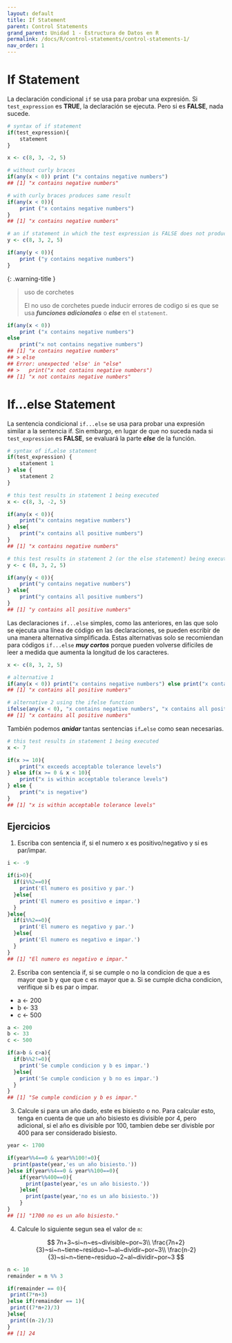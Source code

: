 ```yaml
---
layout: default
title: If Statement
parent: Control Statements
grand_parent: Unidad 1 - Estructura de Datos en R
permalink: /docs/R/control-statements/control-statements-1/
nav_order: 1
---
```


# If Statement

La declaración condicional `if` se usa para probar una expresión. Si `test_expression` es **TRUE**, la declaración se ejecuta. Pero si es **FALSE**, nada
sucede.

```r
# syntax of if statement
if(test_expression){
    statement
} 
```

```r
x <- c(8, 3, -2, 5)

# without curly braces
if(any(x < 0)) print ("x contains negative numbers")
## [1] "x contains negative numbers"

# with curly braces produces same result
if(any(x < 0)){
    print ("x contains negative numbers")
}
## [1] "x contains negative numbers"

# an if statement in which the test expression is FALSE does not produce any output
y <- c(8, 3, 2, 5)

if(any(y < 0)){
    print ("y contains negative numbers")
} 
```

{: .warning-title }
> uso de corchetes
>
> El no uso de corchetes puede inducir errores de codigo si es que se usa ***funciones adicionales*** o ***else*** en el `statement`.
```r
if(any(x < 0))
    print ("x contains negative numbers")
else
    print("x not contains negative numbers")
## [1] "x contains negative numbers"
## > else
## Error: unexpected 'else' in "else"
## >   print("x not contains negative numbers")
## [1] "x not contains negative numbers"
```

# If...else Statement

La sentencia condicional `if...else` se usa para probar una expresión similar a la sentencia if. Sin embargo, en lugar de que no suceda nada si `test_expression` es
**FALSE**, se evaluará la parte ***else*** de la función.

```r
# syntax of if…else statement
if(test_expression) {
    statement 1
} else {
    statement 2
} 
```

```r
# this test results in statement 1 being executed
x <- c(8, 3, -2, 5)

if(any(x < 0)){
    print("x contains negative numbers")
} else{
    print("x contains all positive numbers")
}
## [1] "x contains negative numbers"

# this test results in statement 2 (or the else statement) being executed
y <- c (8, 3, 2, 5)

if(any(y < 0)){
    print("y contains negative numbers")
} else{
    print("y contains all positive numbers")
}
## [1] "y contains all positive numbers"
```

Las declaraciones `if...else` simples, como las anteriores, en las que solo se ejecuta una línea de código en las declaraciones, se pueden escribir de una manera alternativa simplificada. Estas alternativas solo se recomiendan para códigos `if...else` ***muy cortos*** porque pueden volverse difíciles de leer a medida que aumenta la longitud de los caracteres.

```r
x <- c(8, 3, 2, 5)

# alternative 1
if(any(x < 0)) print("x contains negative numbers") else print("x contains all positive numbers")
## [1] "x contains all positive numbers"

# alternative 2 using the ifelse function
ifelse(any(x < 0), "x contains negative numbers", "x contains all positive numbers")
## [1] "x contains all positive numbers" 
```

También podemos ***anidar*** tantas sentencias `if…else` como sean necesarias.

```r
# this test results in statement 1 being executed
x <- 7

if(x >= 10){
    print("x exceeds acceptable tolerance levels")
} else if(x >= 0 & x < 10){
    print("x is within acceptable tolerance levels")
} else {
    print("x is negative")
}
## [1] "x is within acceptable tolerance levels"
```

## Ejercicios

1. Escriba con sentencia if, si el numero x es positivo/negativo y si es par/impar.

```r
i <- -9

if(i>0){
  if(i%%2==0){
    print('El numero es positivo y par.')
  }else{
    print('El numero es positivo e impar.')
  }
}else{
  if(i%%2==0){
    print('El numero es negativo y par.')
  }else{
    print('El numero es negativo e impar.')
  }
}
## [1] "El numero es negativo e impar."
```

2. Escriba con sentencia if, si se cumple o no la condicion de que a es mayor que b y que que c es mayor que a. Si se cumple dicha condicion, verifique si b es par o impar.
- a <- 200
- b <- 33
- c <- 500

```r
a <- 200
b <- 33
c <- 500

if(a>b & c>a){
  if(b%%2!=0){
    print('Se cumple condicion y b es impar.')
  }else{
    print('Se cumple condicion y b no es impar.')
  }
}
## [1] "Se cumple condicion y b es impar."
```

3. Calcule si para un año dado, este es bisiesto o no. Para calcular esto, tenga en cuenta de que un año bisiesto es divisible por 4, pero adicional, si el año es divisible por 100, tambien debe ser divisble por 400 para ser considerado bisiesto.

```r
year <- 1700

if(year%%4==0 & year%%100!=0){
  print(paste(year,'es un año bisiesto.'))
}else if(year%%4==0 & year%%100==0){
    if(year%%400==0){
      print(paste(year,'es un año bisiesto.'))
    }else{
      print(paste(year,'no es un año bisiesto.'))
    }
}
## [1] "1700 no es un año bisiesto."
```

4. Calcule lo siguiente segun sea el valor de `n`:

$$ 
7n+3~si~n~es~divisible~por~3\\
\frac{7n+2}{3}~si~n~tiene~residuo~1~al~dividir~por~3\\
\frac{n-2}{3}~si~n~tiene~residuo~2~al~dividir~por~3 
 $$

 ```r
n <- 10
remainder = n %% 3

if(remainder == 0){
  print(7*n+3)
}else if(remainder == 1){
  print((7*n+2)/3)
}else{  
  print((n-2)/3)
}
## [1] 24
```